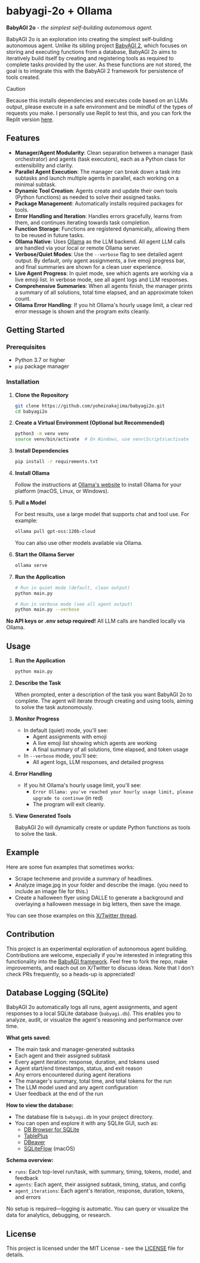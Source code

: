 # babyagi-2o + Ollama

**BabyAGI 2o** - *the simplest self-building autonomous agent.*

BabyAGI 2o is an exploration into creating the simplest self-building autonomous agent. Unlike its sibling project [BabyAGI 2](https://github.com/yoheinakajima/babyagi), which focuses on storing and executing functions from a database, BabyAGI 2o aims to iteratively build itself by creating and registering tools as required to complete tasks provided by the user. As these functions are not stored, the goal is to integrate this with the BabyAGI 2 framework for persistence of tools created.

> [!CAUTION]
> Because this installs dependencies and executes code based on an LLMs output, please execute in a safe environment and be mindful of the types of requests you make. I personally use Replit to test this, and you can fork the Replit version [here](https://replit.com/@YoheiNakajima/babyagi-2o?v=1).


## Features

- **Manager/Agent Modularity**: Clean separation between a manager (task orchestrator) and agents (task executors), each as a Python class for extensibility and clarity.
- **Parallel Agent Execution**: The manager can break down a task into subtasks and launch multiple agents in parallel, each working on a minimal subtask.
- **Dynamic Tool Creation**: Agents create and update their own tools (Python functions) as needed to solve their assigned tasks.
- **Package Management**: Automatically installs required packages for tools.
- **Error Handling and Iteration**: Handles errors gracefully, learns from them, and continues iterating towards task completion.
- **Function Storage**: Functions are registered dynamically, allowing them to be reused in future tasks.
- **Ollama Native**: Uses [Ollama](https://ollama.com/) as the LLM backend. All agent LLM calls are handled via your local or remote Ollama server.
- **Verbose/Quiet Modes**: Use the `--verbose` flag to see detailed agent output. By default, only agent assignments, a live emoji progress bar, and final summaries are shown for a clean user experience.
- **Live Agent Progress**: In quiet mode, see which agents are working via a live emoji list. In verbose mode, see all agent logs and LLM responses.
- **Comprehensive Summaries**: When all agents finish, the manager prints a summary of all solutions, total time elapsed, and an approximate token count.
- **Ollama Error Handling**: If you hit Ollama's hourly usage limit, a clear red error message is shown and the program exits cleanly.

## Getting Started

### Prerequisites

- Python 3.7 or higher
- `pip` package manager


### Installation

1. **Clone the Repository**

   ~~~bash
   git clone https://github.com/yoheinakajima/babyagi2o.git
   cd babyagi2o
   ~~~

2. **Create a Virtual Environment (Optional but Recommended)**

   ~~~bash
   python3 -m venv venv
   source venv/bin/activate  # On Windows, use venv\Scripts\activate
   ~~~

3. **Install Dependencies**

   ~~~bash
   pip install -r requirements.txt
   ~~~

4. **Install Ollama**

   Follow the instructions at [Ollama's website](https://ollama.com/download) to install Ollama for your platform (macOS, Linux, or Windows).

5. **Pull a Model**

   For best results, use a large model that supports chat and tool use. For example:

   ~~~bash
   ollama pull gpt-oss:120b-cloud
   ~~~

   You can also use other models available via Ollama.

6. **Start the Ollama Server**

   ~~~bash
   ollama serve
   ~~~

7. **Run the Application**

   ~~~bash
   # Run in quiet mode (default, clean output)
   python main.py

   # Run in verbose mode (see all agent output)
   python main.py --verbose
   ~~~

**No API keys or .env setup required!** All LLM calls are handled locally via Ollama.

## Usage

1. **Run the Application**

   ~~~bash
   python main.py
   ~~~

2. **Describe the Task**

   When prompted, enter a description of the task you want BabyAGI 2o to complete. The agent will iterate through creating and using tools, aiming to solve the task autonomously.


3. **Monitor Progress**

   - In default (quiet) mode, you'll see:
     - Agent assignments with emoji
     - A live emoji list showing which agents are working
     - A final summary of all solutions, time elapsed, and token usage
   - In `--verbose` mode, you'll see:
     - All agent logs, LLM responses, and detailed progress

4. **Error Handling**

   - If you hit Ollama's hourly usage limit, you'll see:
     - `Error Ollama: you've reached your hourly usage limit, please upgrade to continue` (in red)
     - The program will exit cleanly.

5. **View Generated Tools**

   BabyAGI 2o will dynamically create or update Python functions as tools to solve the task.

## Example

Here are some fun examples that sometimes works:

- Scrape techmeme and provide a summary of headlines.
- Analyze image.jpg in your folder and describe the image. (you need to include an image file for this.)
- Create a halloween flyer using DALLE to generate a background and overlaying a halloween message in big letters, then save the image.

You can see those examples on this [X/Twitter thread](https://x.com/yoheinakajima/status/1846809287974388084).

## Contribution

This project is an experimental exploration of autonomous agent building. Contributions are welcome, especially if you're interested in integrating this functionality into the [BabyAGI framework](https://github.com/yoheinakajima/babyagi). Feel free to fork the repo, make improvements, and reach out on X/Twitter to discuss ideas. Note that I don't check PRs frequently, so a heads-up is appreciated!

## Database Logging (SQLite)

BabyAGI 2o automatically logs all runs, agent assignments, and agent responses to a local SQLite database (`babyagi.db`). This enables you to analyze, audit, or visualize the agent's reasoning and performance over time.

**What gets saved:**
- The main task and manager-generated subtasks
- Each agent and their assigned subtask
- Every agent iteration: response, duration, and tokens used
- Agent start/end timestamps, status, and exit reason
- Any errors encountered during agent iterations
- The manager's summary, total time, and total tokens for the run
- The LLM model used and any agent configuration
- User feedback at the end of the run

**How to view the database:**
- The database file is `babyagi.db` in your project directory.
- You can open and explore it with any SQLite GUI, such as:
  - [DB Browser for SQLite](https://sqlitebrowser.org/)
  - [TablePlus](https://tableplus.com/)
  - [DBeaver](https://dbeaver.io/)
  - [SQLiteFlow](https://sqliteflow.com/) (macOS)

**Schema overview:**
- `runs`: Each top-level run/task, with summary, timing, tokens, model, and feedback
- `agents`: Each agent, their assigned subtask, timing, status, and config
- `agent_iterations`: Each agent's iteration, response, duration, tokens, and errors

No setup is required—logging is automatic. You can query or visualize the data for analytics, debugging, or research.

## License

This project is licensed under the MIT License - see the [LICENSE](LICENSE) file for details.
